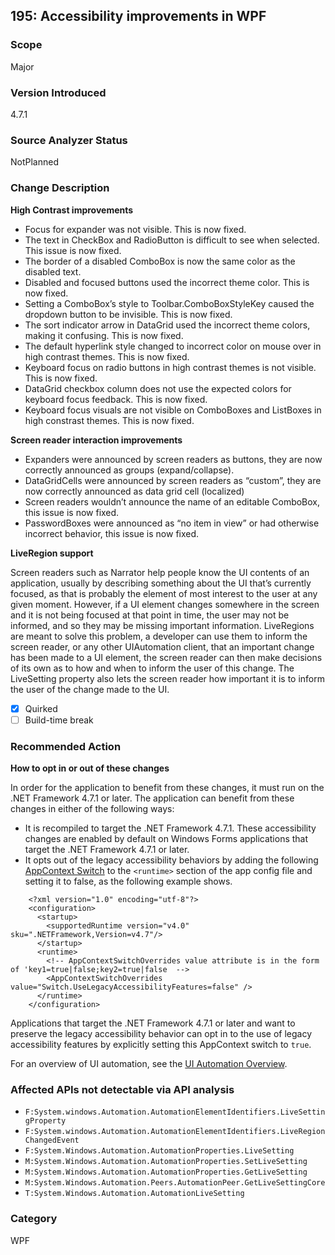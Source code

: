 ## 195: Accessibility improvements in WPF

### Scope
Major

### Version Introduced
4.7.1

### Source Analyzer Status
NotPlanned

### Change Description
__High Contrast improvements__

- Focus for expander was not visible.  This is now fixed.
- The text in CheckBox and RadioButton is difficult to see when selected.  This issue is now fixed.
- The border of a disabled ComboBox is now the same color as the disabled text.
- Disabled and focused buttons used the incorrect theme color.  This is now fixed.
- Setting a ComboBox’s style to Toolbar.ComboBoxStyleKey caused the dropdown button to be invisible.  This is now fixed.
- The sort indicator arrow in DataGrid used the incorrect theme colors, making it confusing.  This is now fixed.
- The default hyperlink style changed to incorrect color on mouse over in high contrast themes.  This is now fixed.
- Keyboard focus on radio buttons in high contrast themes is not visible.  This is now fixed.
- DataGrid checkbox column does not use the expected colors for keyboard focus feedback.  This is now fixed.
- Keyboard focus visuals are not visible on ComboBoxes and ListBoxes in high constrast themes.  This is now fixed.


__Screen reader interaction improvements__

- Expanders were announced by screen readers as buttons, they are now correctly announced as groups (expand/collapse).
- DataGridCells were announced by screen readers as “custom”, they are now correctly announced as data grid cell (localized)
- Screen readers wouldn’t announce the name of an editable ComboBox, this issue is now fixed.
- PasswordBoxes were announced as “no item in view” or had otherwise incorrect behavior, this issue is now fixed.


__LiveRegion support__

Screen readers such as Narrator help people know the UI contents of an application, usually by describing something about the UI that’s currently focused, as that is probably the element of most interest to the user at any given moment. However, if a UI element changes somewhere in the screen and it is not being focused at that point in time, the user may not be informed, and so they may be missing important information.
LiveRegions are meant to solve this problem, a developer can use them to inform the screen reader, or any other UIAutomation client, that an important change has been made to a UI element, the screen reader can then make decisions of its own as to how and when to inform the user of this change.
The LiveSetting property also lets the screen reader how important it is to inform the user of the change made to the UI.


- [x] Quirked
- [ ] Build-time break

### Recommended Action
__How to opt in or out of these changes__
  
In order for the application to benefit from these changes, it must run on the .NET Framework 4.7.1 or later. The application can benefit from these changes in either of the following ways:
- It is recompiled to target the .NET Framework 4.7.1. These accessibility changes are enabled by default on Windows Forms applications that target the .NET Framework 4.7.1 or later.
- It opts out of the legacy accessibility behaviors by adding the following [AppContext Switch](https://docs.microsoft.com/dotnet/framework/configure-apps/file-schema/runtime/appcontextswitchoverrides-element) to the ```<runtime>``` section of the app config file and setting it to false, as the following example shows.
```
    <?xml version="1.0" encoding="utf-8"?>
    <configuration>
      <startup>
        <supportedRuntime version="v4.0" sku=".NETFramework,Version=v4.7"/>
      </startup>
      <runtime>
        <!-- AppContextSwitchOverrides value attribute is in the form of 'key1=true|false;key2=true|false  -->
        <AppContextSwitchOverrides value="Switch.UseLegacyAccessibilityFeatures=false" />
      </runtime>
    </configuration>
```
Applications that target the .NET Framework 4.7.1 or later and want to preserve the legacy accessibility behavior can opt in to the use of legacy accessibility features by explicitly setting this AppContext switch to ```true```.

For an overview of UI automation, see the [UI Automation Overview](https://docs.microsoft.com/dotnet/framework/ui-automation/ui-automation-overview).

### Affected APIs not detectable via API analysis
* `F:System.windows.Automation.AutomationElementIdentifiers.LiveSettingProperty`
* `F:System.windows.Automation.AutomationElementIdentifiers.LiveRegionChangedEvent` 
* `F:System.Windows.Automation.AutomationProperties.LiveSetting`
* `M:System.Windows.Automation.AutomationProperties.SetLiveSetting` 
* `M:System.Windows.Automation.AutomationProperties.GetLiveSetting`  
* `M:System.Windows.Automation.Peers.AutomationPeer.GetLiveSettingCore` 
* `T:System.Windows.Automation.AutomationLiveSetting` 


### Category
WPF

<!--
    ### Original Bug
401856
431603
447592
437426
437425
437424
447486
443935
437421
436104
430176
	
429415
453792
404634
446435
386494
-->

<!-- breaking change id: 195 -->
